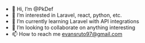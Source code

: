 - 👋 Hi, I’m @PkDef
- 👀 I’m interested in Laravel, react, python, etc.
- 🌱 I’m currently learning Laravel with API integrations
- 💞️ I’m looking to collaborate on anything interesting
- 📫 How to reach me evansruto97@gmail.com

<!---
PkDef/PkDef is a ✨ special ✨ repository because its `README.md` (this file) appears on your GitHub profile.
You can click the Preview link to take a look at your changes.
--->
